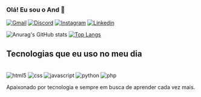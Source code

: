 ### Olá! Eu sou o And 🦇

[![Gmail](https://img.shields.io/badge/Gmail-D14836?style=for-the-badge&logo=gmail&logoColor=white)](andersonvittor1801@gmail.com)
[![Discord](https://img.shields.io/badge/Discord-7289DA?style=for-the-badge&logo=discord&logoColor=white)](https://discord.com/channels/@me)
[![Instagram](https://img.shields.io/badge/Instagram-E4405F?style=for-the-badge&logo=instagram&logoColor=white)](https://www.instagram.com/im4nderson/)
[![Linkedin](https://img.shields.io/badge/LinkedIn-0077B5?style=for-the-badge&logo=linkedin&logoColor=white)](https://www.linkedin.com/in/andersonvitor1801/)

![Anurag's GitHub stats](https://github-readme-stats.vercel.app/api?username=luvsscorpius&show_icons=true&theme=dracula)
[![Top Langs](https://github-readme-stats.vercel.app/api/top-langs/?username=luvsscorpius&show_icons=true&layout=compact&theme=dracula)](https://github.com/anuraghazra/github-readme-stats)

 ## Tecnologias que eu uso no meu dia
 
 <div style="display: inline-block;"><br/>
    <img align="center" alt="html5" src="https://img.shields.io/badge/HTML5-E34F26?style=for-the-badge&logo=html5&logoColor=white">
    <img align="center" alt="css" src="https://img.shields.io/badge/CSS3-1572B6?style=for-the-badge&logo=css3&logoColor=white">
    <img align="center" alt="javascript" src="https://img.shields.io/badge/JavaScript-F7DF1E?style=for-the-badge&logo=javascript&logoColor=black">
    <img align="center" alt="python" src="https://img.shields.io/badge/Python-14354C?style=for-the-badge&logo=python&logoColor=white">
    <img align="center" alt="php" src="https://img.shields.io/badge/PHP-777BB4?style=for-the-badge&logo=php&logoColor=white">
  </div><br/>
  
  Apaixonado por tecnologia e sempre em busca de aprender cada vez mais.
  
